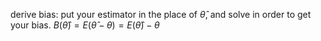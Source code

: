 derive bias:
	put your estimator in the place of $\widehat{\theta}$, and solve in order to get your bias. $B(\widehat{\theta}) = E(\widehat{\theta} -\theta) = E(\widehat{\theta}) -\theta$
